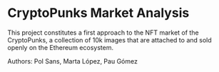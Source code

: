 # CryptoPunks Market Analysis

This project constitutes a first approach to the NFT market of the CryptoPunks, a collection of 10k images that are attached to and sold openly on the Ethereum ecosystem. 


Authors: Pol Sans, Marta López, Pau Gómez
